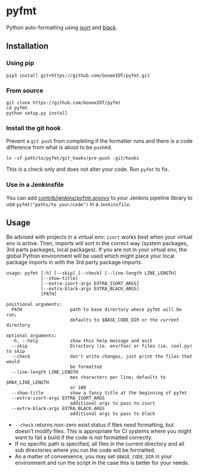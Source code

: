 # pyfmt

Python auto-formatting using [isort](https://isort.readthedocs.io/en/latest/) and
[black](https://black.readthedocs.io/en/latest/).

## Installation

### Using pip

```console
pip3 install git+https://github.com/GooeeIOT/pyfmt.git
```

### From source

```console
git clone https://github.com/GooeeIOT/pyfmt
cd pyfmt
python setup.py install
```

### Install the git hook

Prevent a `git push` from completing if the formatter runs and there is a code difference from what
is about to be `push`ed.

```console
ln -sf path/to/pyfmt/git_hooks/pre-push .git/hooks
```

This is a check only and does not alter your code. Run `pyfmt` to fix.

### Use in a Jenkinsfile

You can add [contrib/jenkins/pyfmt.groovy](contrib/jenkins/pyfmt.groovy) to your Jenkins pipeline
library to use `pyfmt("paths/to your/code")` in a `Jenkinsfile`.

## Usage

Be advised with projects in a virtual env: `isort` works best when your virtual env is active.
Then, imports will sort in the correct way (system packages, 3rd parts packages, local packages).
If you are not in your virtual env, the global Python environment will be used which might place
your local package imports in with the 3rd party package imports.

```console
usage: pyfmt [-h] [--skip] [--check] [--line-length LINE_LENGTH]
             [--show-title]
             [--extra-isort-args EXTRA_ISORT_ARGS]
             [--extra-black-args EXTRA_BLACK_ARGS]
             [PATH]

positional arguments:
  PATH                  path to base directory where pyfmt will be run;
                        defaults to $BASE_CODE_DIR or the current directory

optional arguments:
  -h, --help            show this help message and exit
  --skip                Directory (ie. env/foo) or files (ie. cool.py) to skip
  --check               don't write changes, just print the files that would
                        be formatted
  --line-length LINE_LENGTH
                        max characters per line; defaults to $MAX_LINE_LENGTH
                        or 100
  --show-title          show a fancy title at the beginning of pyfmt
  --extra-isort-args EXTRA_ISORT_ARGS
                        additional args to pass to isort
  --extra-black-args EXTRA_BLACK_ARGS
                        additional args to pass to black
```

* `--check` returns non-zero exist status if files need formatting, but doesn't modify files. This
  is appropriate for CI systems where you might want to fail a build if the code is not formatted
  correctly.
* If no specific path is specified, all files in the current directory and all sub directories where
  you run the code will be formatted.
* As a matter of convenience, you may set `$BASE_CODE_DIR` in your environment and run the script
  in the case this is better for your needs.
